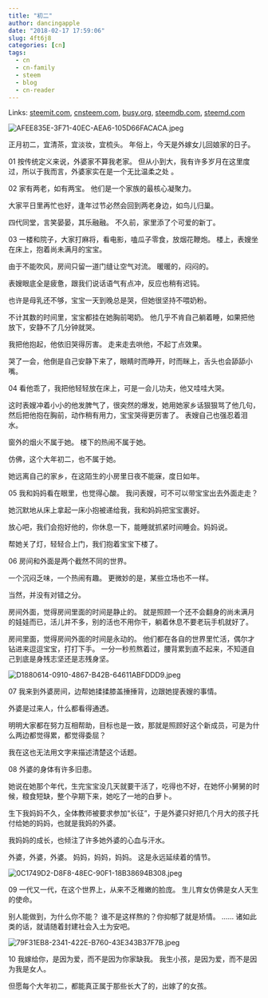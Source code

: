 ```yaml
---
title: "初二"
author: dancingapple
date: "2018-02-17 17:59:06"
slug: 4ft6j8
categories: [cn]
tags: 
  - cn
  - cn-family
  - steem
  - blog
  - cn-reader
---
```


Links: [steemit.com](https://steemit.com/cn/@dancingapple/4ft6j8), [cnsteem.com](https://cnsteem.com/cn/@dancingapple/4ft6j8), [busy.org](https://busy.org/cn/@dancingapple/4ft6j8), [steemdb.com](https://steemdb.com/cn/@dancingapple/4ft6j8), [steemd.com](https://steemd.com/cn/@dancingapple/4ft6j8)

![AFEE835E-3F71-40EC-AEA6-105D66FACACA.jpeg](https://steemitimages.com/DQmans9wr11qN53WFbHNvnyHDdjhW5QZ4YmFEsGtbc12N4V/AFEE835E-3F71-40EC-AEA6-105D66FACACA.jpeg)

正月初二，宜清茶，宜淡妆，宜梳头。
年俗上，今天是外嫁女儿回娘家的日子。

01
按传统定义来说，外婆家不算我老家。
但从小到大，我有许多岁月在这里度过，所以于我而言，外婆家实在是一个无比温柔之处 。 

02
家有两老，如有两宝。
他们是一个家族的最核心凝聚力。

大家平日里再忙也好，逢年过节必然会回到两老身边，如鸟儿归巢。

四代同堂，言笑晏晏，其乐融融。
不久前，家里添了个可爱的新丁。

03
一楼和院子，大家打麻将，看电影，嗑瓜子零食，放烟花鞭炮。
楼上，表嫂坐在床上，抱着尚未满月的宝宝。

由于不能吹风，房间只留一道门缝让空气对流。
暖暖的，闷闷的。

表嫂眼底全是疲惫，跟我们说话语气有点冲，反应也稍有迟钝。

也许是母乳还不够，宝宝一天到晚总是哭，但她很坚持不喂奶粉。

不计其数的时间里，宝宝都挂在她胸前喝奶。
他几乎不肯自己躺着睡，如果把他放下，安静不了几分钟就哭。

我把他抱起，他依旧哭得厉害。
走来走去哄他，不起丁点效果。

哭了一会，他倒是自己安静下来了，眼睛时而睁开，时而眯上，舌头也会舔舔小嘴。

04
看他乖了，我把他轻轻放在床上，可是一会儿功夫，他又哇哇大哭。

这时表嫂冲着小小的他发脾气了，很突然的爆发，她用她家乡话狠狠骂了他几句，然后把他抱在胸前，动作稍有用力，宝宝哭得更厉害了。
表嫂自己也强忍着泪水。

窗外的烟火不属于她。
楼下的热闹不属于她。

仿佛，这个大年初二，也不属于她。

她远离自己的家乡，在这陌生的小房里日夜不能寐，度日如年。

05
我和妈妈看在眼里，也觉得心酸。
我问表嫂，可不可以带宝宝出去外面走走？

她沉默地从床上拿起一床小抱被递给我，我和妈妈把宝宝裹好。

放心吧，我们会抱好他的，你休息一下，能睡就抓紧时间睡会。妈妈说。

帮她关了灯，轻轻合上门，我们抱着宝宝下楼了。

06
房间和外面是两个截然不同的世界。

一个沉闷乏味，一个热闹有趣。
更微妙的是，某些立场也不一样。

当然，并没有对错之分。

房间外面，觉得房间里面的时间是静止的。
就是照顾一个还不会翻身的尚未满月的娃娃而已，活儿并不多，别的活也不用你干，躺着休息不要老玩手机就好了。

房间里面，觉得房间外面的时间是永动的。
他们都在各自的世界里忙活，偶尔才钻进来逗逗宝宝，打打下手。
一分一秒煎熬着过，腰背累到直不起来，不知道自己到底是身残志坚还是志残身坚。

![D1880614-0910-4867-B42B-64611ABFDDD9.jpeg](https://steemitimages.com/DQmQfaaRCYozTi9jy9RNatvnBWL6mEWsvUZReWDe4TFaj75/D1880614-0910-4867-B42B-64611ABFDDD9.jpeg)

07
我来到外婆房间，边帮她揉揉膝盖捶捶背，边跟她提表嫂的事情。

外婆是过来人，什么都看得通透。

明明大家都在努力互相帮助，目标也是一致，那就是照顾好这个新成员，可是为什么两边都觉得累，都觉得委屈？

我在这也无法用文字来描述清楚这个话题。

08
外婆的身体有许多旧患。

她说在她那个年代，生完宝宝没几天就要干活了，吃得也不好，在她怀小舅舅的时候，粮食短缺，整个孕期下来，她吃了一地的白萝卜。

生下我妈妈不久，全体教师被要求参加“长征”，于是外婆只好把几个月大的孩子托付给她的妈妈，也就是我妈的外婆。

我妈妈的成长，也倾注了许多她外婆的心血与汗水。

外婆，外婆，外婆。
妈妈，妈妈，妈妈。
这是永远延续着的情节。

![0C1749D2-D8F8-48EC-90F1-18B38694B308.jpeg](https://steemitimages.com/DQmSWTmu8HCPKZ2sfCcLFC5WuBsXX4eG3AvCPZFLwnsQgPv/0C1749D2-D8F8-48EC-90F1-18B38694B308.jpeg)

09
一代又一代，在这个世界上，从来不乏稚嫩的脸庞。
生儿育女仿佛是女人天生的使命。

别人能做到，为什么你不能？
谁不是这样熬的？你抑郁了就是矫情。
……
诸如此类的话，就请随着封建社会入土为安吧。

![79F31EB8-2341-422E-B760-43E343B37F7B.jpeg](https://steemitimages.com/DQmV3G3Lxs2egoH4jcDLTChCPX8dGjX7KUGU7GHP3xXcLFB/79F31EB8-2341-422E-B760-43E343B37F7B.jpeg)

10
我嫁给你，是因为爱，而不是因为你家缺我。
我生小孩，是因为爱，而不是因为我是女人。

但愿每个大年初二，都能真正属于那些长大了的，出嫁了的女孩。
